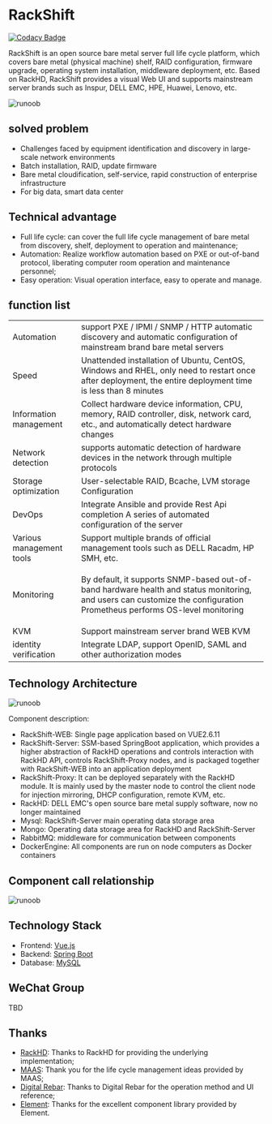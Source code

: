 # RackShift

[![Codacy Badge](https://api.codacy.com/project/badge/Grade/2d7d7a82829e4e4e80c0f2a9aa2397ca)](https://app.codacy.com/manual/rackshift/rackshift?utm_source=github.com&utm_medium=referral&utm_content=rackshift/rackshift&utm_campaign=Badge_Grade_Dashboard)

RackShift is an open source bare metal server full life cycle platform, which covers bare metal (physical machine) shelf, RAID configuration, firmware upgrade, operating system installation, middleware deployment, etc. Based on RackHD, RackShift provides a visual Web UI and supports mainstream server brands such as Inspur, DELL EMC, HPE, Huawei, Lenovo, etc.

![runoob](https://f2c-south.oss-cn-shenzhen.aliyuncs.com/RackHD-dont-del/RackShift/rs8.jpg)

## solved problem
- Challenges faced by equipment identification and discovery in large-scale network environments
- Batch installation, RAID, update firmware
- Bare metal cloudification, self-service, rapid construction of enterprise infrastructure
- For big data, smart data center

## Technical advantage
  
- Full life cycle: can cover the full life cycle management of bare metal from discovery, shelf, deployment to operation and maintenance;
- Automation: Realize workflow automation based on PXE or out-of-band protocol, liberating computer room operation and maintenance personnel;
- Easy operation: Visual operation interface, easy to operate and manage.

## function list

<table class="wrapped confluenceTable"><colgroup><col><col></colgroup><tbody><tr><td class="confluenceTd">Automation</td><td class="confluenceTd"> support PXE / IPMI / SNMP / HTTP automatic discovery and automatic configuration of mainstream brand bare metal servers</td></tr><tr><td class="confluenceTd">Speed</td><td class="confluenceTd"> Unattended installation of Ubuntu, CentOS, Windows and RHEL, only need to restart once after deployment, the entire deployment time is less than 8 minutes</td></tr><tr><td colspan="1" class="confluenceTd"> Information management</td><td colspan="1" class="confluenceTd">Collect hardware device information, CPU, memory, RAID controller, disk, network card, etc., and automatically detect hardware changes</td></tr> <tr><td colspan="1" class="confluenceTd">Network detection</td><td colspan="1" class="confluenceTd">supports automatic detection of hardware devices in the network through multiple protocols</td ></tr><tr><td colspan="1" class="confluenceTd">Storage optimization</td><td colspan="1" class="confluenceTd">User-selectable RAID, Bcache, LVM storage Configuration</td></tr><tr><td colspan="1" class="confluenceTd">DevOps</td><td colspan="1" class="confluenceTd">Integrate Ansible and provide Rest Api completion A series of automated configuration of the server</td></tr><tr><td colspan="1" class="confluenceTd">Various management tools</td><td colspan="1" class="confluenceTd ">Support multiple brands of official management tools such as DELL Racadm, HP SMH, etc.</td></tr><tr><td col span="1" class="confluenceTd">Monitoring</td><td colspan="1" class="confluenceTd"><p>By default, it supports SNMP-based out-of-band hardware health and status monitoring, and users can customize the configuration Prometheus performs OS-level monitoring</p></td></tr><tr><td colspan="1" class="confluenceTd">KVM</td><td colspan="1" class="confluenceTd ">Support mainstream server brand WEB KVM</td></tr><tr><td colspan="1" class="confluenceTd">identity verification</td><td colspan="1" class="confluenceTd" >Integrate LDAP, support OpenID, SAML and other authorization modes</td></tr></tbody></table>

## Technology Architecture
![runoob](https://f2c-south.oss-cn-shenzhen.aliyuncs.com/RackHD-dont-del/RackShift/rs_structure.png)

Component description:

- RackShift-WEB: Single page application based on VUE2.6.11
- RackShift-Server: SSM-based SpringBoot application, which provides a higher abstraction of RackHD operations and controls interaction with RackHD API, controls RackShift-Proxy nodes, and is packaged together with RackShift-WEB into an application deployment
- RackShift-Proxy: It can be deployed separately with the RackHD module. It is mainly used by the master node to control the client node for injection mirroring, DHCP configuration, remote KVM, etc.
- RackHD: DELL EMC's open source bare metal supply software, now no longer maintained
- Mysql: RackShift-Server main operating data storage area
- Mongo: Operating data storage area for RackHD and RackShift-Server
- RabbitMQ: middleware for communication between components
- DockerEngine: All components are run on node computers as Docker containers

## Component call relationship
![runoob](https://f2c-south.oss-cn-shenzhen.aliyuncs.com/RackHD-dont-del/RackShift/rs_call.png)

## Technology Stack

- Frontend: [Vue.js](https://vuejs.org/)
- Backend: [Spring Boot](https://www.tutorialspoint.com/spring_boot/spring_boot_introduction.htm)
- Database: [MySQL](https://www.mysql.com/)

## WeChat Group

TBD

## Thanks

- [RackHD](https://rackhd.github.io/): Thanks to RackHD for providing the underlying implementation;
- [MAAS](https://maas.io/): Thank you for the life cycle management ideas provided by MAAS;
- [Digital Rebar](https://rackn.com/rebar/): Thanks to Digital Rebar for the operation method and UI reference;
- [Element](https://element.eleme.cn/#/): Thanks for the excellent component library provided by Element.